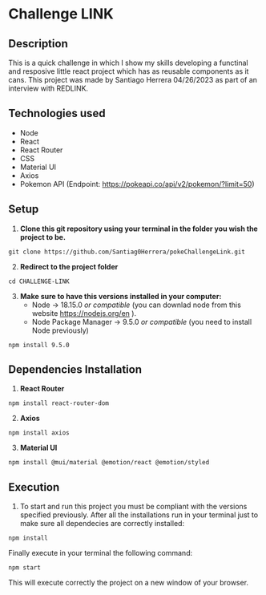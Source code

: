 # Challenge LINK


## Description
This is a quick challenge in which I show my skills developing a functinal and resposive little react project which has as reusable components as it cans. This project was made by Santiago Herrera 04/26/2023 as part of an interview with REDLINK.
## Technologies used
* Node
* React
* React Router
* CSS
* Material UI
* Axios
* Pokemon API (Endpoint: https://pokeapi.co/api/v2/pokemon/?limit=50)
## Setup
1. **Clone this git repository using your terminal in the folder you wish the project to be.**
```
git clone https://github.com/Santiag0Herrera/pokeChallengeLink.git
```
2. **Redirect to the project folder**
```
cd CHALLENGE-LINK
```
3. **Make sure to have this versions installed in your computer:**
    * Node -> 18.15.0 *or compatible* (you can downlad node from this website https://nodejs.org/en ).
    * Node Package Manager -> 9.5.0 *or compatible* (you need to install Node previously)
```
npm install 9.5.0
```
## Dependencies Installation
1. **React Router**
```
npm install react-router-dom
```
2. **Axios**
```
npm install axios
```
3. **Material UI**
```
npm install @mui/material @emotion/react @emotion/styled
```
## Execution
1. To start and run this project you must be compliant with the versions specified previously.
After all the installations run in your terminal just to make sure all dependecies are correctly installed:
```
npm install
```
Finally execute in your terminal the following command:
``` 
npm start
```
This will execute correctly the project on a new window of your browser.
